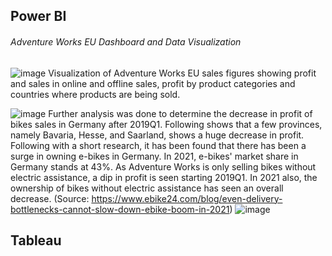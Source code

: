 ## Power BI
###### Adventure Works EU Dashboard and Data Visualization
![image](https://user-images.githubusercontent.com/40571742/194234178-0837b747-fb65-4fb5-8c07-5efcf4ca6e52.png)
Visualization of Adventure Works EU sales figures showing profit and sales in online and offline sales, profit by product categories and countries where products are being sold.

![image](https://user-images.githubusercontent.com/40571742/194245850-6e2f6c7c-26c4-4d4e-8975-53c49b28356a.png)
Further analysis was done to determine the decrease in profit of bikes sales in Germany after 2019Q1. Following shows that a few provinces, namely Bavaria, Hesse, and Saarland, shows a huge decrease in profit. Following with a short research, it has been found that there has been a surge in owning e-bikes in Germany. In 2021, e-bikes' market share in Germany stands at 43%. As Adventure Works is only selling bikes without electric assistance, a dip in profit is seen starting 2019Q1. In 2021 also, the ownership of bikes without electric assistance has seen an overall decrease. (Source: https://www.ebike24.com/blog/even-delivery-bottlenecks-cannot-slow-down-ebike-boom-in-2021)
![image](https://user-images.githubusercontent.com/40571742/194256545-5f15acd6-a69c-4216-8921-5d4aa8993709.png)


## Tableau
